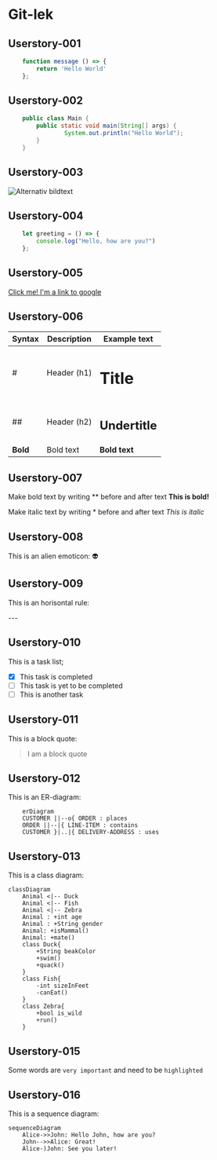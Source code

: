 # Git-lek

## Userstory-001

```javascript
	function message () => {
		return 'Hello World'
	};
```

##  Userstory-002

```java 
	public class Main {
  		public static void main(String[] args) {
    			System.out.println("Hello World");
  		}
	}	
```

## Userstory-003
![Alternativ bildtext](https://images.unsplash.com/photo-1617854818583-09e7f077a156?ixlib=rb-1.2.1&ixid=MnwxMjA3fDB8MHxwaG90by1wYWdlfHx8fGVufDB8fHx8&auto=format&fit=crop&w=1170&q=80)

##  Userstory-004

```javascript
	let greeting = () => {
		console.log("Hello, how are you?")
	};
```

##  Userstory-005

[Click me! I'm a link to google](https://www.google.se/?hl=sv)

##  Userstory-006

|Syntax        |Description   |Example text          |
| ------------ | ------------ | -------------------- |
|#             | Header (h1)  | <h1>Title</h1>       |
|##            | Header (h2)  | <h2>Undertitle</h2>  |
|**Bold**      | Bold text    | **Bold text**        |

##  Userstory-007

Make bold text by writing ** before and after text
**This is bold!**

Make italic text by writing * before and after text
*This is italic*

## Userstory-008

This is an alien emoticon: :alien:

## Userstory-009

<p>This is an horisontal rule: </p>
---

## Userstory-010

This is a task list;
- [x] This task is completed
- [ ] This task is yet to be completed
- [ ] This is another task

## Userstory-011

This is a block quote:
> I am a block quote

## Userstory-012

This is an ER-diagram:
```mermaid
	erDiagram
    CUSTOMER ||--o{ ORDER : places
    ORDER ||--|{ LINE-ITEM : contains
    CUSTOMER }|..|{ DELIVERY-ADDRESS : uses
```

## Userstory-013

This is a class diagram:

```mermaid
classDiagram
    Animal <|-- Duck
    Animal <|-- Fish
    Animal <|-- Zebra
    Animal : +int age
    Animal : +String gender
    Animal: +isMammal()
    Animal: +mate()
    class Duck{
        +String beakColor
        +swim()
        +quack()
    }
    class Fish{
        -int sizeInFeet
        -canEat()
    }
    class Zebra{
        +bool is_wild
        +run()
    }
```

## Userstory-015

Some words are `very important` and need to be `highlighted`

## Userstory-016

This is a sequence diagram:

```mermaid
sequenceDiagram
    Alice->>John: Hello John, how are you?
    John-->>Alice: Great!
    Alice-)John: See you later!
```
